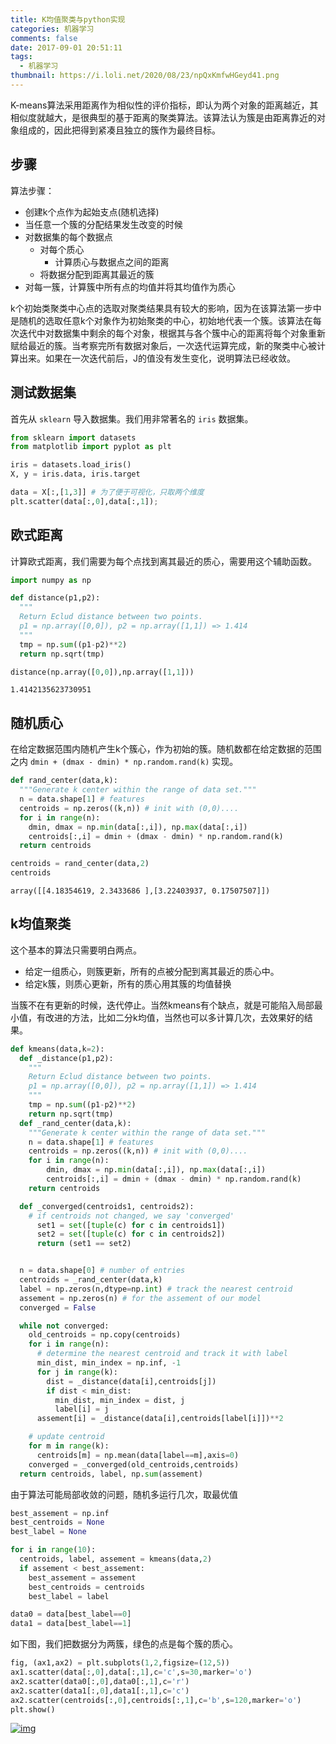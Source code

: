 ```yaml
---
title: K均值聚类与python实现
categories: 机器学习
comments: false
date: 2017-09-01 20:51:11
tags:
  - 机器学习
thumbnail: https://i.loli.net/2020/08/23/npQxKmfwHGeyd41.png
---
```


K-means算法采用距离作为相似性的评价指标，即认为两个对象的距离越近，其相似度就越大，是很典型的基于距离的聚类算法。该算法认为簇是由距离靠近的对象组成的，因此把得到紧凑且独立的簇作为最终目标。



<!--more-->

## 步骤

算法步骤：

- 创建k个点作为起始支点(随机选择)
- 当任意一个簇的分配结果发生改变的时候
- 对数据集的每个数据点
  - 对每个质心
    - 计算质心与数据点之间的距离
  - 将数据分配到距离其最近的簇
- 对每一簇，计算簇中所有点的均值并将其均值作为质心

k个初始类聚类中心点的选取对聚类结果具有较大的影响，因为在该算法第一步中是随机的选取任意k个对象作为初始聚类的中心，初始地代表一个簇。该算法在每次迭代中对数据集中剩余的每个对象，根据其与各个簇中心的距离将每个对象重新赋给最近的簇。当考察完所有数据对象后，一次迭代运算完成，新的聚类中心被计算出来。如果在一次迭代前后，J的值没有发生变化，说明算法已经收敛。

## 测试数据集

首先从 `sklearn` 导入数据集。我们用非常著名的 `iris` 数据集。

```python
from sklearn import datasets
from matplotlib import pyplot as plt

iris = datasets.load_iris()
X, y = iris.data, iris.target

data = X[:,[1,3]] # 为了便于可视化，只取两个维度
plt.scatter(data[:,0],data[:,1]);
```

## 欧式距离

计算欧式距离，我们需要为每个点找到离其最近的质心，需要用这个辅助函数。

```python
import numpy as np

def distance(p1,p2):
  """
  Return Eclud distance between two points.
  p1 = np.array([0,0]), p2 = np.array([1,1]) => 1.414
  """
  tmp = np.sum((p1-p2)**2)
  return np.sqrt(tmp)

distance(np.array([0,0]),np.array([1,1]))
```

```pseudocode
1.4142135623730951
```



## 随机质心

在给定数据范围内随机产生k个簇心，作为初始的簇。随机数都在给定数据的范围之内 `dmin + (dmax - dmin) * np.random.rand(k)` 实现。

```python
def rand_center(data,k):
  """Generate k center within the range of data set."""
  n = data.shape[1] # features
  centroids = np.zeros((k,n)) # init with (0,0)....
  for i in range(n):
    dmin, dmax = np.min(data[:,i]), np.max(data[:,i])
    centroids[:,i] = dmin + (dmax - dmin) * np.random.rand(k)
  return centroids

centroids = rand_center(data,2)
centroids
```

```pseudocode
array([[4.18354619, 2.3433686 ],[3.22403937, 0.17507507]])
```

## k均值聚类

这个基本的算法只需要明白两点。

- 给定一组质心，则簇更新，所有的点被分配到离其最近的质心中。
- 给定k簇，则质心更新，所有的质心用其簇的均值替换

当簇不在有更新的时候，迭代停止。当然kmeans有个缺点，就是可能陷入局部最小值，有改进的方法，比如二分k均值，当然也可以多计算几次，去效果好的结果。

```python
def kmeans(data,k=2):
  def _distance(p1,p2):
    """
    Return Eclud distance between two points.
    p1 = np.array([0,0]), p2 = np.array([1,1]) => 1.414
    """
    tmp = np.sum((p1-p2)**2)
    return np.sqrt(tmp)
  def _rand_center(data,k):
    """Generate k center within the range of data set."""
    n = data.shape[1] # features
    centroids = np.zeros((k,n)) # init with (0,0)....
    for i in range(n):
        dmin, dmax = np.min(data[:,i]), np.max(data[:,i])
        centroids[:,i] = dmin + (dmax - dmin) * np.random.rand(k)
    return centroids

  def _converged(centroids1, centroids2):
    # if centroids not changed, we say 'converged'
      set1 = set([tuple(c) for c in centroids1])
      set2 = set([tuple(c) for c in centroids2])
      return (set1 == set2)


  n = data.shape[0] # number of entries
  centroids = _rand_center(data,k)
  label = np.zeros(n,dtype=np.int) # track the nearest centroid
  assement = np.zeros(n) # for the assement of our model
  converged = False

  while not converged:
    old_centroids = np.copy(centroids)
    for i in range(n):
      # determine the nearest centroid and track it with label
      min_dist, min_index = np.inf, -1
      for j in range(k):
        dist = _distance(data[i],centroids[j])
        if dist < min_dist:
          min_dist, min_index = dist, j
          label[i] = j
      assement[i] = _distance(data[i],centroids[label[i]])**2

    # update centroid
    for m in range(k):
      centroids[m] = np.mean(data[label==m],axis=0)
    converged = _converged(old_centroids,centroids)
  return centroids, label, np.sum(assement)
```

由于算法可能局部收敛的问题，随机多运行几次，取最优值

```python
best_assement = np.inf
best_centroids = None
best_label = None

for i in range(10):
  centroids, label, assement = kmeans(data,2)
  if assement < best_assement:
    best_assement = assement
    best_centroids = centroids
    best_label = label

data0 = data[best_label==0]
data1 = data[best_label==1]
```

如下图，我们把数据分为两簇，绿色的点是每个簇的质心。

```python
fig, (ax1,ax2) = plt.subplots(1,2,figsize=(12,5))
ax1.scatter(data[:,0],data[:,1],c='c',s=30,marker='o')
ax2.scatter(data0[:,0],data0[:,1],c='r')
ax2.scatter(data1[:,0],data1[:,1],c='c')
ax2.scatter(centroids[:,0],centroids[:,1],c='b',s=120,marker='o')
plt.show()
```

[![img](http://mitscherlich.me/assets/k-means/output.png)](http://mitscherlich.me/assets/k-means/output.png)